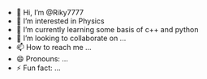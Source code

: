 - 👋 Hi, I’m @Riky7777
- 👀 I’m interested in Physics
- 🌱 I’m currently learning some basis of c++ and python
- 💞️ I’m looking to collaborate on ...
- 📫 How to reach me ...
- 😄 Pronouns: ...
- ⚡ Fun fact: ...

<!---
Riky7777/Riky7777 is a ✨ special ✨ repository because its `README.md` (this file) appears on your GitHub profile.
You can click the Preview link to take a look at your changes.
--->
